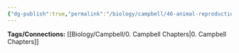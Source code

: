 ```yaml
---
{"dg-publish":true,"permalink":"/biology/campbell/46-animal-reproduction/","dgHomeLink":true,"dgPassFrontmatter":true}
---
```


**Tags/Connections:**
[[Biology/Campbell/0. Campbell Chapters|0. Campbell Chapters]]